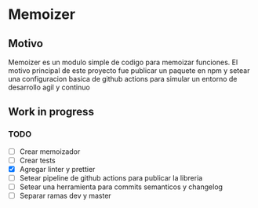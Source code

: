 # Memoizer

## Motivo

Memoizer es un modulo simple de codigo para memoizar funciones. El motivo principal de este proyecto fue publicar un paquete en npm y setear una configuracion basica de github actions para simular un entorno de desarrollo agil y continuo

## Work in progress

### TODO

- [ ] Crear memoizador
- [ ] Crear tests
- [x] Agregar linter y prettier
- [ ] Setear pipeline de github actions para publicar la libreria
- [ ] Setear una herramienta para commits semanticos y changelog
- [ ] Separar ramas dev y master 